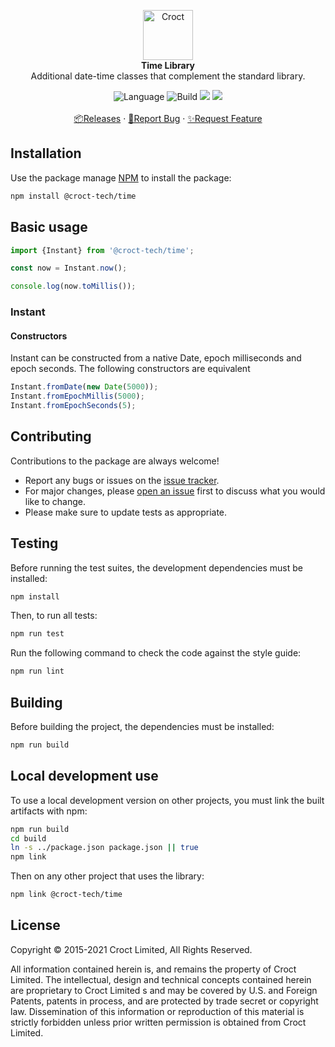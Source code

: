 <p align="center">
    <a href="https://croct.com">
        <img src="https://cdn.croct.io/brand/logo/repo-icon-green.svg" alt="Croct" height="80"/>
    </a>
    <br />
    <strong>Time Library</strong>
    <br />
    Additional date-time classes that complement the standard library.
</p>
<p align="center">
    <img alt="Language" src="https://img.shields.io/badge/language-TypeScript-blue" />
    <img alt="Build" src="https://github.com/croct-tech/time-js/actions/workflows/branch-validations.yaml/badge.svg" />
    <a href="https://codeclimate.com/repos/6075b20f54dcd20f24000396/maintainability"><img src="https://api.codeclimate.com/v1/badges/ff00fd9545c98420a6be/maintainability" /></a>
    <a href="https://codeclimate.com/repos/6075b20f54dcd20f24000396/test_coverage"><img src="https://api.codeclimate.com/v1/badges/ff00fd9545c98420a6be/test_coverage" /></a>
    <br />
    <br />
    <a href="https://github.com/croct-tech/value-object-js/releases">📦Releases</a>
        ·
        <a href="https://github.com/croct-tech/value-object-js/issues/new?labels=bug&template=bug-report.md">🐞Report Bug</a>
        ·
        <a href="https://github.com/croct-tech/value-object-js/issues/new?labels=enhancement&template=feature-request.md">✨Request Feature</a>
</p>

## Installation
Use the package manage [NPM](https://getcomposer.org) to install the package:

```sh
npm install @croct-tech/time
```

## Basic usage

```typescript
import {Instant} from '@croct-tech/time';

const now = Instant.now();

console.log(now.toMillis());
```

### Instant

#### Constructors

Instant can be constructed from a native Date, epoch milliseconds and epoch seconds. The following constructors are equivalent

```typescript
Instant.fromDate(new Date(5000));
Instant.fromEpochMillis(5000);
Instant.fromEpochSeconds(5);
```

## Contributing
Contributions to the package are always welcome! 

- Report any bugs or issues on the [issue tracker](https://github.com/croct-tech/time-js/issues).
- For major changes, please [open an issue](https://github.com/croct-tech/time-js/issues) first to discuss what you would like to change.
- Please make sure to update tests as appropriate.

## Testing

Before running the test suites, the development dependencies must be installed:

```sh
npm install
```

Then, to run all tests:

```sh
npm run test
```

Run the following command to check the code against the style guide:

```sh
npm run lint
```

## Building

Before building the project, the dependencies must be installed:

```sh
npm run build
```

## Local development use

To use a local development version on other projects, you must link the built artifacts with npm:

```sh
npm run build
cd build
ln -s ../package.json package.json || true
npm link
```

Then on any other project that uses the library:

```sh
npm link @croct-tech/time
```

## License
Copyright © 2015-2021 Croct Limited, All Rights Reserved.

All information contained herein is, and remains the property of Croct Limited. The intellectual, design and technical concepts contained herein are proprietary to Croct Limited s and may be covered by U.S. and Foreign Patents, patents in process, and are protected by trade secret or copyright law. Dissemination of this information or reproduction of this material is strictly forbidden unless prior written permission is obtained from Croct Limited.
